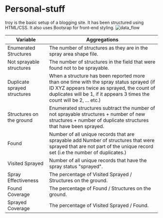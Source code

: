 # Personal-stuff

  
troy is the basic setup of a blogging site. It has been structured using HTML/CSS.  It also uses Bootsrap for front-end styling.
![data_flow](https://user-images.githubusercontent.com/11174326/49939360-b3ad8d80-feed-11e8-9eba-99b1d44e7a4b.png)


|**Variable** | **Aggregations**         |
| ------------- | ----------- |
| Enumerated Structures             | The number of structures as they are in the spray area shape file.|
| Not sprayable structures          | The number of structures in the field that were found not to be sprayable.     |
| Duplicate sprayed structures      | When a structure has been reported more than one time with the spray status sprayed (if                                         ID XYZ appears twice as sprayed, the count of duplicates will be 1, if it appears 3 times                                       the count will be 2, ... etc.)     |
| Structures on the ground     | Enumerated structures subtract the number of not sprayable structures + number of new                                          structures + number of duplicate structures that have been sprayed.     |
| Found     | Number of all unique records that are sprayable add Number of structures that were sprayed that are not part of                 the unique record set (i.e the number of duplicates.)     |
| Visited Sprayed     | Number of all unique records that have the spray status "sprayed".     |
| Spray Effectiveness     | The percentage of  Visited Sprayed / Structures on the ground.     |
| Found Coverage     | The percentage of Found / Structures on the ground.     |
| Sprayed Coverage     | The percentage of Visited Sprayed / Found.     |
